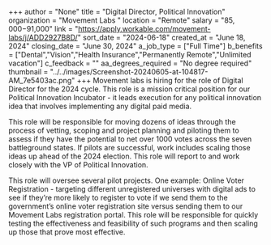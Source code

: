 +++
author = "None"
title = "Digital Director, Political Innovation"
organization = "Movement Labs "
location = "Remote"
salary = "$85,000-$91,000"
link = "https://apply.workable.com/movement-labs/j/ADD2927B8D/"
sort_date = "2024-06-18"
created_at = "June 18, 2024"
closing_date = "June 30, 2024"
a_job_type = ["Full Time"]
b_benefits = ["Dental","Vision","Health Insurance","Permanently Remote","Unlimited vacation"]
c_feedback = ""
aa_degrees_required = "No degree required"
thumbnail = "../../images/Screenshot-20240605-at-104817-AM_7e5403ac.png"
+++
Movement labs is hiring for the role of Digital Director for the 2024 cycle. This role is a mission critical position for our Political Innovation Incubator - it leads execution for any political innovation idea that involves implementing any digital paid media.

This role will be responsible for moving dozens of ideas through the process of vetting, scoping and project planning and piloting them to assess if they have the potential to net over 1000 votes across the seven battleground states. If pilots are successful, work includes scaling those ideas up ahead of the 2024 election. This role will report to and work closely with the VP of Political Innovation.

This role will oversee several pilot projects. One example: Online Voter Registration - targeting different unregistered universes with digital ads to see if they’re more likely to register to vote if we send them to the government’s online voter registration  site versus sending them to our Movement Labs registration portal. This role will be responsible for quickly testing the effectiveness and feasibility of such programs and then scaling up those that prove most effective.
